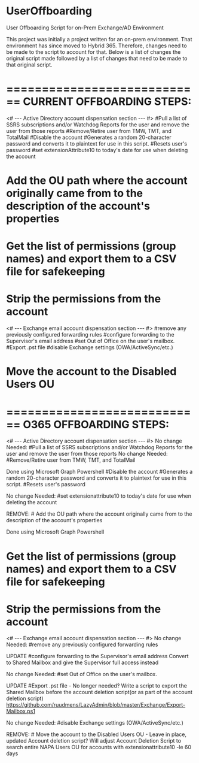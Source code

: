 # UserOffboarding
User Offboarding Script for on-Prem Exchange/AD Environment

This project was initially a project written for an on-prem environment.  That environment has since moved to Hybrid 365.  Therefore, changes need to be made to the script to account for that.
Below is a list of changes the original script made followed by a list of changes that need to be made to that original script.

============================
CURRENT OFFBOARDING STEPS:
============================

<# --- Active Directory account dispensation section --- #>
#Pull a list of SSRS subscriptions and/or Watchdog Reports for the user and remove the user from those reports
#Remove/Retire user from TMW, TMT, and TotalMail
#Disable the account
#Generates a random 20-character password and converts it to plaintext for use in this script.
#Resets user's password
#set extensionAttribute10 to today's date for use when deleting the account
# Add the OU path where the account originally came from to the description of the account's properties
# Get the list of permissions (group names) and export them to a CSV file for safekeeping
# Strip the permissions from the account

<# --- Exchange email account dispensation section --- #>
#remove any previously configured forwarding rules
#configure forwarding to the Supervisor's email address
#set Out of Office on the user's mailbox.
#Export .pst file
#disable Exchange settings (OWA/ActiveSync/etc.)
# Move the account to the Disabled Users OU

============================
O365 OFFBOARDING STEPS:
============================

<# --- Active Directory account dispensation section --- #>
No change Needed: #Pull a list of SSRS subscriptions and/or Watchdog Reports for the user and remove the user from those reports
No change Needed: #Remove/Retire user from TMW, TMT, and TotalMail

Done using Microsoft Graph Powershell
#Disable the account
#Generates a random 20-character password and converts it to plaintext for use in this script.
#Resets user's password

No change Needed: #set extensionattribute10 to today's date for use when deleting the account

REMOVE: # Add the OU path where the account originally came from to the description of the account's properties

Done using Microsoft Graph Powershell
# Get the list of permissions (group names) and export them to a CSV file for safekeeping
# Strip the permissions from the account

<# --- Exchange email account dispensation section --- #>
No change Needed: #remove any previously configured forwarding rules

UPDATE #configure forwarding to the Supervisor's email address 
 Convert to Shared Mailbox and give the Supervisor full access instead

No change Needed: #set Out of Office on the user's mailbox.

UPDATE #Export .pst file - No longer needed?
	Write a script to export the Shared Mailbox before the account deletion script(or as part of the account deletion script)
      https://github.com/ruudmens/LazyAdmin/blob/master/Exchange/Export-Mailbox.ps1

No change Needed: #disable Exchange settings (OWA/ActiveSync/etc.)


REMOVE: # Move the account to the Disabled Users OU - Leave in place, updated Account deletion script?
Will adjust Account Deletion Script to search entire NAPA Users OU for accounts with extensionattribute10 -le 60 days

